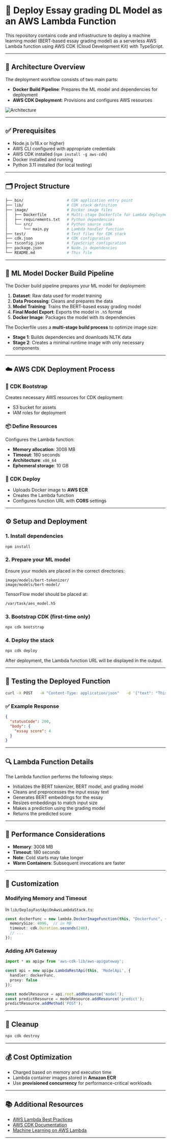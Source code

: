 # 🚀 Deploy Essay grading DL Model as an AWS Lambda Function

This repository contains code and infrastructure to deploy a machine learning model (BERT-based essay grading model) as a serverless AWS Lambda function using AWS CDK (Cloud Development Kit) with TypeScript.

---

## 📌 Architecture Overview

The deployment workflow consists of two main parts:

- **Docker Build Pipeline**: Prepares the ML model and dependencies for deployment  
- **AWS CDK Deployment**: Provisions and configures AWS resources  

![Architecture](https://github.com/LandryJoelYvesSEBEOGO/Deploy-DL-model-on-AWS-Lambda/blob/main/bin/Workflow.png)

---

## ✅ Prerequisites

- Node.js (v18.x or higher)  
- AWS CLI configured with appropriate credentials  
- AWS CDK installed (`npm install -g aws-cdk`)  
- Docker installed and running  
- Python 3.11 installed (for local testing)  

---

## 🗂️ Project Structure

```bash
├── bin/                   # CDK application entry point
├── lib/                   # CDK stack definition
├── image/                 # Docker image files
│   ├── Dockerfile         # Multi-stage Dockerfile for Lambda deployment
│   ├── requirements.txt   # Python dependencies
│   └── src/               # Python source code
│       └── main.py        # Lambda handler function
├── test/                  # Test files for CDK stack
├── cdk.json               # CDK configuration
├── tsconfig.json          # TypeScript configuration
├── package.json           # Node.js dependencies
└── README.md              # This file
```

---

## 🐳 ML Model Docker Build Pipeline

The Docker build pipeline prepares your ML model for deployment:

1. **Dataset**: Raw data used for model training  
2. **Data Processing**: Cleans and prepares the data  
3. **Model Training**: Trains the BERT-based essay grading model  
4. **Final Model Export**: Exports the model in `.h5` format  
5. **Docker Image**: Packages the model with its dependencies  

The Dockerfile uses a **multi-stage build process** to optimize image size:

- **Stage 1**: Builds dependencies and downloads NLTK data  
- **Stage 2**: Creates a minimal runtime image with only necessary components  

---

## ☁️ AWS CDK Deployment Process

### 🔧 CDK Bootstrap  
Creates necessary AWS resources for CDK deployment:

- S3 bucket for assets  
- IAM roles for deployment  

### 📦 Define Resources  
Configures the Lambda function:

- **Memory allocation**: 3008 MB  
- **Timeout**: 180 seconds  
- **Architecture**: `x86_64`  
- **Ephemeral storage**: 10 GB  

### 🚀 CDK Deploy  

- Uploads Docker image to **AWS ECR**  
- Creates the Lambda function  
- Configures function URL with **CORS** settings  

---

## ⚙️ Setup and Deployment

### 1. Install dependencies

```bash
npm install
```

### 2. Prepare your ML model

Ensure your models are placed in the correct directories:

```
image/models/bert-tokenizer/
image/models/bert-model/
```

TensorFlow model should be placed at:

```bash
/var/task/aes_model.h5
```

### 3. Bootstrap CDK (first-time only)

```bash
npx cdk bootstrap
```

### 4. Deploy the stack

```bash
npx cdk deploy
```

After deployment, the Lambda function URL will be displayed in the output.

---

## 🧪 Testing the Deployed Function

```bash
curl -X POST   -H "Content-Type: application/json"   -d '{"text": "This is a sample essay to grade."}'   <FUNCTION_URL>
```

### ✅ Example Response

```json
{
  "statusCode": 200,
  "body": {
    "essay score": 4
  }
}
```

---

## 🔍 Lambda Function Details

The Lambda function performs the following steps:

- Initializes the BERT tokenizer, BERT model, and grading model  
- Cleans and preprocesses the input essay text  
- Generates BERT embeddings for the essay  
- Resizes embeddings to match input size  
- Makes a prediction using the grading model  
- Returns the predicted score  

---

## 🧠 Performance Considerations

- **Memory**: 3008 MB  
- **Timeout**: 180 seconds  
- **Note**: Cold starts may take longer  
- **Warm Containers**: Subsequent invocations are faster  

---

## 🔧 Customization

### Modifying Memory and Timeout  
In `lib/DeployFastApiOnAwsLambdaStack.ts`:

```ts
const dockerFunc = new lambda.DockerImageFunction(this, "DockerFunc", {
  memorySize: 4096,  // in MB
  timeout: cdk.Duration.seconds(240),
  // ...
});
```

### Adding API Gateway

```ts
import * as apigw from 'aws-cdk-lib/aws-apigateway';

const api = new apigw.LambdaRestApi(this, 'ModelApi', {
  handler: dockerFunc,
  proxy: false
});

const modelResource = api.root.addResource('model');
const predictResource = modelResource.addResource('predict');
predictResource.addMethod('POST');
```

---

## 🧹 Cleanup

```bash
npx cdk destroy
```

---

## 💰 Cost Optimization

- Charged based on memory and execution time  
- Lambda container images stored in **Amazon ECR**  
- Use **provisioned concurrency** for performance-critical workloads  

---

## 📚 Additional Resources

- [AWS Lambda Best Practices](https://docs.aws.amazon.com/lambda/latest/dg/best-practices.html)  
- [AWS CDK Documentation](https://docs.aws.amazon.com/cdk/)  
- [Machine Learning on AWS Lambda](https://aws.amazon.com/blogs/machine-learning/)  

---

